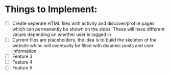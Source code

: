 # Things to Implement:

- [ ] Create seperate HTML files with activity and discover/profile pages which can permanently be shown on the sides. These will have different values depending on whether user is logged in
- [ ] Current files are placeholders, the idea is to build the skeleton of the website whihc will eventually be filled with dynamic posts and user information
- [ ] Feature 3
- [ ] Feature 4
- [ ] Feature 5